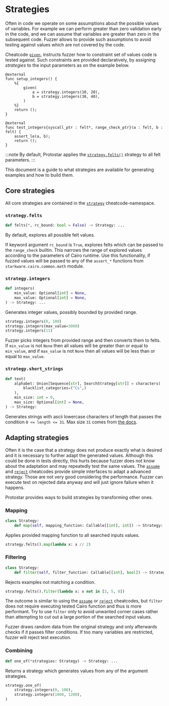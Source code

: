 # Strategies

Often in code we operate on some assumptions about the possible values of variables. 
For example we can perform greater than zero validation early in the code, and we can assume that variables are greater than zero in the subsequent code. 
Fuzzer allows to provide such assumptions to avoid testing against values which are not covered by the code. 

Cheatcode [`given`](../02-cheatcodes/given.md),
instructs fuzzer how to constraint set of values code is tested against.
Such constraints are provided declaratively, by assigning _strategies_ to the input parameters as on the example below.

```cairo title="Example"
@external
func setup_integers() {
    %{
        given(
            a = strategy.integers(10, 20),
            b = strategy.integers(30, 40),
        )
    %}
    return ();
}

@external
func test_integers{syscall_ptr : felt*, range_check_ptr}(a : felt, b : felt) {
    assert_le(a, b);
    return ();
}
```

:::note
By default, Protostar applies the [`strategy.felts()`](#strategyfelts) strategy to all felt
parameters.
:::

This document is a guide to what strategies are available for generating examples and how to build
them.

## Core strategies

All core strategies are contained in the [`strategy`](../02-cheatcodes/strategy.md)
cheatcode-namespace.

### `strategy.felts`

```python
def felts(*, rc_bound: bool = False) -> Strategy: ...
```

By default, explores all possible felt values.

If keyword argument `rc_bound` is `True`, explores felts which can be passed to the `range_check`
builtin.
This narrows the range of explored values according to the parameters of Cairo runtime.
Use this functionality, if fuzzed values will be passed to any of the `assert_*` functions from
`starkware.cairo.common.math` module.

### `strategy.integers`

```python
def integers(
    min_value: Optional[int] = None,
    max_value: Optional[int] = None,
) -> Strategy: ...
```

Generates integer values, possibly bounded by provided range.

```python title="Examples"
strategy.integers(0, 100)
strategy.integers(max_value=3000)
strategy.integers(11)
```

Fuzzer picks integers from provided range and then converts them to felts.
If `min_value` is not `None` then all values will be greater than or equal to `min_value`,
and if `max_value` is not `None` then all values will be less than or equal to `max_value`.

### `strategy.short_strings`
```python
def text(
    alphabet: Union[Sequence[str], SearchStrategy[str]] = characters(
        blacklist_categories=("Cs",)
    ),
    min_size: int = 0,
    max_size: Optional[int] = None,
) -> Strategy:
```

Generates strings with ascii lowercase characters of length that passes the condition `0 <= length <= 31`.
Max size `31` comes from [the docs](https://www.cairo-lang.org/docs/how_cairo_works/consts.html#short-string-literals).

## Adapting strategies

Often it is the case that a strategy does not produce exactly what is desired and it is necessary to further
adapt the generated values.
Although this could be done in tests directly, this hurts because fuzzer does not know about the adaptation and may repeatedly test the same values.
The [`assume`] and [`reject`] cheatcodes provide simple interfaces to adapt a advanced strategy.
Those are not very good considering the performance.
Fuzzer can execute test on rejected data anyway and will just ignore failure when it happens.

Protostar provides ways to build strategies by transforming other ones.

### Mapping

```python
class Strategy:
    def map(self, mapping_function: Callable[[int], int]) -> Strategy: ...
```

Applies provided mapping function to all searched inputs values.

```python title="Example"
strategy.felts().map(lambda x: x // 2)
```

### Filtering

```python
class Strategy:
    def filter(self, filter_function: Callable[[int], bool]) -> Strategy: ...
```

Rejects examples not matching a condition.

```python title="Example"
strategy.felts().filter(lambda x: x not in [3, 5, 8])
```

The outcome is similar to using the [`assume`] or [`reject`] cheatcodes, but `filter` does not
require executing tested Cairo function and thus is more performant.
Try to use `filter` only to avoid unwanted corner cases rather than attempting to cut out a large
portion of the searched input values.

Fuzzer draws random data from the original strategy and only afterwards checks if it passes filter conditions.
If too many variables are restricted, fuzzer will reject test execution.

### Combining

```python
def one_of(*strategies: Strategy) -> Strategy: ...
```

Returns a strategy which generates values from any of the argument strategies.

```python title="Example"
strategy.one_of(
    strategy.integers(0, 100),
    strategy.integers(1000, 1200),
)
```

[`assume`]: ../02-cheatcodes/assume.md

[`reject`]: ../02-cheatcodes/reject.md
